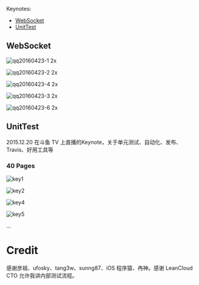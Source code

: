 Keynotes:

* [WebSocket](#websocket)
* [UnitTest](#UnitTest)

## WebSocket

![qq20160423-1 2x](https://cloud.githubusercontent.com/assets/5022872/14762370/22ae8b20-09ab-11e6-8491-a41b17e2febe.jpg)

![qq20160423-2 2x](https://cloud.githubusercontent.com/assets/5022872/14762373/25232370-09ab-11e6-907c-0e058f73632d.jpg)

![qq20160423-4 2x](https://cloud.githubusercontent.com/assets/5022872/14762374/2857f228-09ab-11e6-8195-0dc636bea813.jpg)

![qq20160423-3 2x](https://cloud.githubusercontent.com/assets/5022872/14762378/2eb853ec-09ab-11e6-9fd8-65b51f944c06.jpg)

![qq20160423-6 2x](https://cloud.githubusercontent.com/assets/5022872/14762380/34eaaeea-09ab-11e6-975c-b7419de98310.jpg)

## UnitTest

2015.12.20 在斗鱼 TV 上直播的Keynote，关于单元测试、自动化、发布、Travis、好用工具等

### 40 Pages

![key1](https://cloud.githubusercontent.com/assets/5022872/11918556/56e8ea76-a771-11e5-8174-62841e201488.jpg)

![key2](https://cloud.githubusercontent.com/assets/5022872/11918563/a9e38f7e-a771-11e5-92f8-6a35d0dc108f.jpg)

![key4](https://cloud.githubusercontent.com/assets/5022872/11918573/ee93ef10-a771-11e5-96f7-de62e1418a66.jpg)

![key5](https://cloud.githubusercontent.com/assets/5022872/11918577/172574d0-a772-11e5-8b90-07387dcdb536.jpg)

...

# Credit

感谢彦祖、ufosky、tang3w、sunng87、iOS 程序猿、冉神。感谢 LeanCloud CTO 允许我讲内部测试流程。
